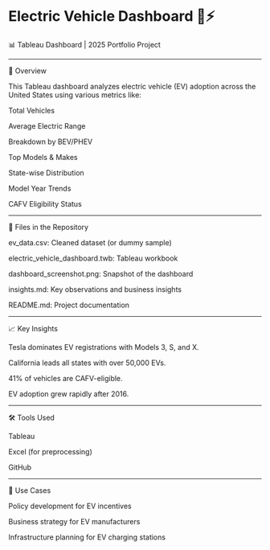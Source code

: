 # Electric Vehicle Dashboard 🚗⚡

📊 Tableau Dashboard | 2025 Portfolio Project


---

📌 Overview

This Tableau dashboard analyzes electric vehicle (EV) adoption across the United States using various metrics like:

Total Vehicles

Average Electric Range

Breakdown by BEV/PHEV

Top Models & Makes

State-wise Distribution

Model Year Trends

CAFV Eligibility Status



---

📂 Files in the Repository

ev_data.csv: Cleaned dataset (or dummy sample)

electric_vehicle_dashboard.twb: Tableau workbook

dashboard_screenshot.png: Snapshot of the dashboard

insights.md: Key observations and business insights

README.md: Project documentation



---

📈 Key Insights

Tesla dominates EV registrations with Models 3, S, and X.

California leads all states with over 50,000 EVs.

41% of vehicles are CAFV-eligible.

EV adoption grew rapidly after 2016.



---

🛠 Tools Used

Tableau

Excel (for preprocessing)

GitHub



---

📎 Use Cases

Policy development for EV incentives

Business strategy for EV manufacturers

Infrastructure planning for EV charging stations
